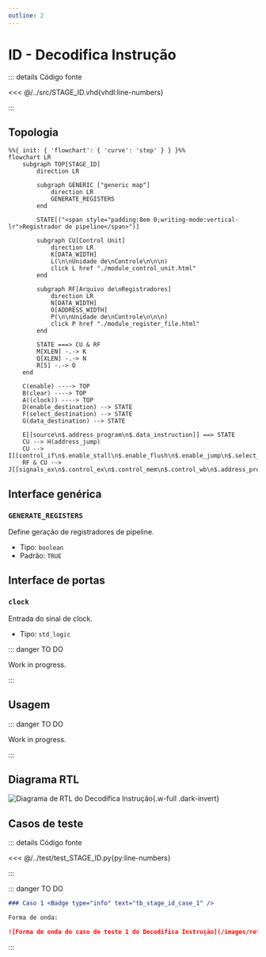 ```yaml
---
outline: 2
---
```


# ID - Decodifica Instrução

::: details Código fonte <a href="https://github.com/pfeinsper/24a-CTI-RISCV/blob/main/src/STAGE_ID.vhd" target="blank" style="float:right"><Badge type="tip" text="STAGE_ID.vhd &boxbox;" /></a>

<<< @/../src/STAGE_ID.vhd{vhdl:line-numbers}

:::

## Topologia

```mermaid
%%{ init: { 'flowchart': { 'curve': 'step' } } }%%
flowchart LR
    subgraph TOP[STAGE_ID]
        direction LR

        subgraph GENERIC ["generic map"]
            direction LR
            GENERATE_REGISTERS
        end

        STATE[("<span style="padding:8em 0;writing-mode:vertical-lr">Registrador de pipeline</span>")]

        subgraph CU[Control Unit]
            direction LR
            K[DATA_WIDTH]
            L(\n\nUnidade de\nControle\n\n\n)
            click L href "./module_control_unit.html"
        end

        subgraph RF[Arquivo de\nRegistradores]
            direction LR
            N[DATA_WIDTH]
            O[ADDRESS_WIDTH]
            P(\n\nUnidade de\nControle\n\n\n)
            click P href "./module_register_file.html"
        end

        STATE ===> CU & RF
        M[XLEN] -.-> K
        Q[XLEN] -.-> N
        R[5] -.-> O
    end
    
    C(enable) ----> TOP
    B(clear) ----> TOP
    A((clock)) ----> TOP
    D(enable_destination) --> STATE
    F(select_destination) --> STATE
    G(data_destination) --> STATE

    E[[source\n$.address_program\n$.data_instruction]] ==> STATE
    CU --> H(address_jump)
    CU --> I[[control_if\n$.enable_stall\n$.enable_flush\n$.enable_jump\n$.select_source]]
    RF & CU --> J[[signals_ex\n$.control_ex\n$.control_mem\n$.control_wb\n$.address_program\n$.data_source_1\n$.data_source_2\n$.data_immediate\n$.funct_7\n$.funct_3\n$.opcode\n$.select_destination]]
```

## Interface genérica

### `GENERATE_REGISTERS` <Badge type="tip" text="GENERIC" />

Define geração de registradores de pipeline.

- Tipo: `boolean `
- Padrão: `TRUE`

## Interface de portas

### `clock` <Badge type="warning" text="INPUT" />

Entrada do sinal de clock.

- Tipo: `std_logic`

::: danger TO DO

Work in progress.

:::

## Usagem

::: danger TO DO

Work in progress.

:::

## Diagrama RTL

![Diagrama de RTL do Decodifica Instrução](/images/reference/components/stage_id_netlist.svg){.w-full .dark-invert}

## Casos de teste

::: details Código fonte <a href="https://github.com/pfeinsper/24a-CTI-RISCV/blob/main/test/test_STAGE_ID.py" target="blank" style="float:right"><Badge type="tip" text="test_STAGE_ID.py &boxbox;" /></a>

<<< @/../test/test_STAGE_ID.py{py:line-numbers}

:::

::: danger TO DO

```md
### Caso 1 <Badge type="info" text="tb_stage_id_case_1" />

Forma de onda:

![Forma de onda do caso de teste 1 do Decodifica Instrução](/images/reference/components/tb_stage_id_case_1.svg){.w-full .dark-invert}
```

:::
